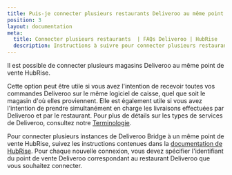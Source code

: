 ```yaml
---
title: Puis-je connecter plusieurs restaurants Deliveroo au même point de vente HubRise ?
position: 3
layout: documentation
meta:
  title: Connecter plusieurs restaurants  | FAQs Deliveroo | HubRise
  description: Instructions à suivre pour connecter plusieurs restaurants Deliveroo sur le même point de vente HubRise. Recevoir toutes les commandes sur la même caisse.
---
```


Il est possible de connecter plusieurs magasins Deliveroo au même point de vente HubRise.

Cette option peut être utile si vous avez l'intention de recevoir toutes vos commandes Deliveroo sur le même logiciel de caisse, quel que soit le magasin d'où elles proviennent. Elle est également utile si vous avez l'intention de prendre simultanément en charge les livraisons effectuées par Deliveroo et par le restaurant. Pour plus de détails sur les types de services de Deliveroo, consultez notre [Terminologie](/apps/deliveroo/terminologie#types-de-service).

Pour connecter plusieurs instances de Deliveroo Bridge à un même point de vente HubRise, suivez les instructions contenues dans la [documentation de HubRise](/fr/docs/faqs/connect-multiple-instances-same-app/). Pour chaque nouvelle connexion, vous devez spécifier l'identifiant du point de vente Deliveroo correspondant au restaurant Deliveroo que vous souhaitez connecter.
